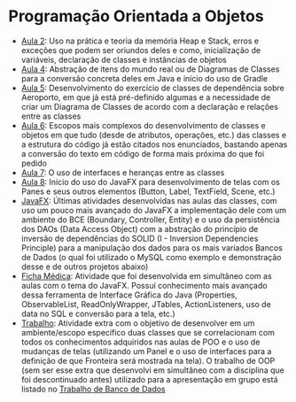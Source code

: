 # Programação Orientada a Objetos

- [Aula 2](./Aula2/): Uso na prática e teoria da memória Heap e Stack, erros e exceções que podem ser oriundos deles e como, inicialização de variáveis, declaração de classes e instâncias de objetos
- [Aula 4](./Aula4/): Abstração de itens do mundo real ou de Diagramas de Classes para a conversão concreta deles em Java e início do uso de Gradle
- [Aula 5](./Aula5/): Desenvolvimento do exercício de classes de dependência sobre Aeroporto, em que já está pré-definido algumas e a necessidade de criar um Diagrama de Classes de acordo com a declaração e relações entre as classes
- [Aula 6](./Aula6/): Escopos mais complexos do desenvolvimento de classes e objetos em que tudo (desde de atributos, operações, etc.) das classes e a estrutura do código já estão citados nos enunciados, bastando apenas a conversão do texto em código de forma mais próxima do que foi pedido
- [Aula 7](./Aula7/): O uso de interfaces e heranças entre as classes
- [Aula 8](./Aula8/): Início do uso do JavaFX para desenvolvimento de telas com os Panes e seus outros elementos (Button, Label, TextField, Scene, etc.)
- [JavaFX](./JavaFX/): Últimas atividades desenvolvidas nas aulas das classes, com uso um pouco mais avançado do JavaFX a implementação dele com um ambiente do BCE (Boundary, Controller, Entity) e o uso da persistência dos DAOs (Data Access Object) com a abstração do princípio de inversão de dependências do SOLID (I - Inversion Dependencies Principle) para a manipulação dos dados para os mais variados Bancos de Dados (o qual foi utilizado o MySQL como exemplo e demonstração desse e de outros projetos abaixo)
- [Ficha Médica](./FichaMedica/): Atividade que foi desenvolvida em simultâneo com as aulas com o tema do JavaFX. Possuí conhecimento mais avançado dessa ferramenta de Interface Gráfica do Java (Properties, ObservableList, ReadOnlyWrapper, JTables, ActionListeners, uso de data no SQL e conversão para a tela, etc.)
- [Trabalho](./Trabalho/): Atividade extra com o objetivo de desenvolver em um ambiente/escopo específico duas classes que se correlacionam com todos os conhecimentos adquiridos nas aulas de POO e o uso de mudanças de telas (utilizando um Panel e o uso de interfaces para a definição de que Fronteira será mostrada na tela). O trabalho de OOP (sem ser esse extra que desenvolvi em simultâneo com a disciplina que foi descontinuado antes) utilizado para a apresentação em grupo está listado no [Trabalho de Banco de Dados](../BD/README.md)
